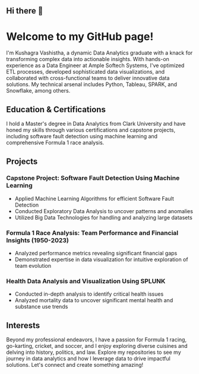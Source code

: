 ## Hi there 👋
<!DOCTYPE html>
<html lang="en">
<head>
    <meta charset="UTF-8">
    <meta name="viewport" content="width=device-width, initial-scale=1.0">
    </head>
<body>
    <div class="container">
        <h1>Welcome to my GitHub page!</h1>
        <p>I'm <span class="highlight">Kushagra Vashistha</span>, a <span class="highlight">dynamic Data Analytics graduate</span> with a knack for transforming complex data into actionable insights. With hands-on experience as a <span class="highlight">Data Engineer</span> at <span class="highlight">Ample Softech Systems</span>, I've optimized <span class="highlight">ETL processes</span>, developed sophisticated <span class="highlight">data visualizations</span>, and collaborated with cross-functional teams to deliver innovative data solutions. My technical arsenal includes <span class="highlight">Python</span>, <span class="highlight">Tableau</span>, <span class="highlight">SPARK</span>, and <span class="highlight">Snowflake</span>, among others.</p>
                <h2>Education & Certifications</h2>
        <p>I hold a <span class="highlight">Master's degree in Data Analytics</span> from <span class="highlight">Clark University</span> and have honed my skills through various certifications and capstone projects, including <span class="highlight">software fault detection using machine learning</span> and <span class="highlight">comprehensive Formula 1 race analysis</span>.</p>
      <h2>Projects</h2>
        <h3>Capstone Project: Software Fault Detection Using Machine Learning</h3>
        <ul>
            <li>Applied Machine Learning Algorithms for efficient Software Fault Detection</li>
            <li>Conducted <span class="highlight">Exploratory Data Analysis</span> to uncover patterns and anomalies</li>
            <li>Utilized <span class="highlight">Big Data Technologies</span> for handling and analyzing large datasets</li>
        </ul>
                <h3>Formula 1 Race Analysis: Team Performance and Financial Insights (1950-2023)</h3>
        <ul>
            <li>Analyzed performance metrics revealing significant financial gaps</li>
            <li>Demonstrated expertise in data visualization for intuitive exploration of team evolution</li>
        </ul>
                <h3>Health Data Analysis and Visualization Using SPLUNK</h3>
        <ul>
            <li>Conducted in-depth analysis to identify critical health issues</li>
            <li>Analyzed mortality data to uncover significant mental health and substance use trends</li>
        </ul>
                <h2>Interests</h2>
        <p>Beyond my professional endeavors, I have a passion for <span class="highlight">Formula 1 racing</span>, <span class="highlight">go-karting</span>, <span class="highlight">cricket</span>, and <span class="highlight">soccer</span>, and I enjoy exploring <span class="highlight">diverse cuisines</span> and delving into <span class="highlight">history, politics, and law</span>. Explore my repositories to see my journey in data analytics and how I leverage data to drive impactful solutions. Let's connect and create something amazing!</p>
    </div>
</body>
</html>

